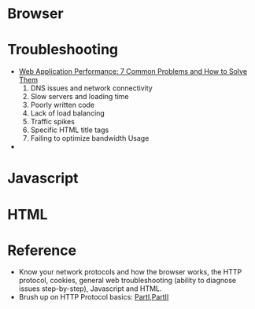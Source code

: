 # Browser
# Troubleshooting
- [Web Application Performance: 7 Common Problems and How to Solve Them](https://stackify.com/web-application-problems/)
    1. DNS issues and network connectivity
    2. Slow servers and loading time
    3. Poorly written code
    4. Lack of load balancing
    5. Traffic spikes
    6. Specific HTML title tags
    7. Failing to optimize bandwidth Usage
- 
# Javascript
# HTML

# Reference
- Know your network protocols and how the browser works, the HTTP protocol, cookies, general web troubleshooting (ability to diagnose issues step-by-step), Javascript and HTML.
- Brush up on HTTP Protocol basics: [PartI​](https://code.tutsplus.com/tutorials/http-the-protocol-every-web-developer-must-know-part-1--net-31177),​ [PartII](https://code.tutsplus.com/tutorials/http-the-protocol-every-web-developer-must-know-part-2--net-31155)